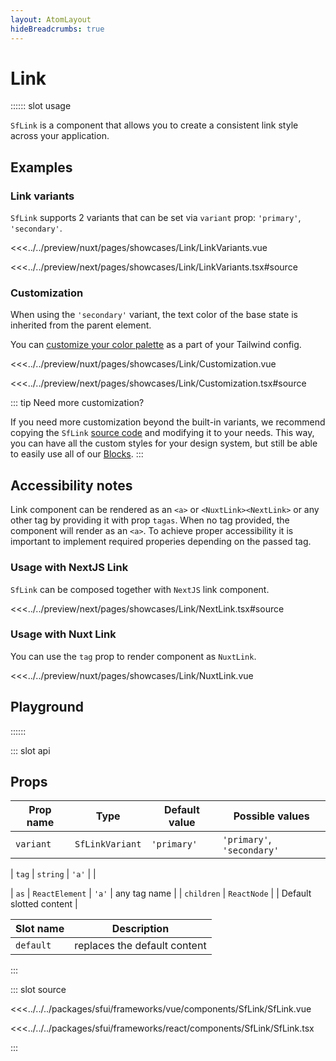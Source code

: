 ```yaml
---
layout: AtomLayout
hideBreadcrumbs: true
---
```


# Link

:::::: slot usage

`SfLink` is a component that allows you to create a consistent link style across your application.

## Examples

### Link variants

`SfLink` supports 2 variants that can be set via `variant` prop: `'primary'`, `'secondary'`.

<Showcase showcase-name="Link/LinkVariants">

<!-- vue -->

<<<../../preview/nuxt/pages/showcases/Link/LinkVariants.vue

<!-- end vue -->
<!-- react -->

<<<../../preview/next/pages/showcases/Link/LinkVariants.tsx#source

<!-- end react -->
</Showcase>

### Customization

When using the `'secondary'` variant, the text color of the base state is inherited from the parent element.

You can [customize your color palette](../customization/theming.html) as a part of your Tailwind config.

<Showcase showcase-name="Link/Customization">

<!-- vue -->

<<<../../preview/nuxt/pages/showcases/Link/Customization.vue

<!-- end vue -->
<!-- react -->

<<<../../preview/next/pages/showcases/Link/Customization.tsx#source

<!-- end react -->
</Showcase>

::: tip Need more customization?

If you need more customization beyond the built-in variants, we recommend copying the `SfLink` [source code](#source) and modifying it to your needs. This way, you can have all the custom styles for your design system, but still be able to easily use all of our [Blocks](./blocks.html).
:::

<!-- react -->

## Accessibility notes

Link component can be rendered as an `<a>` or <!-- vue -->`<NuxtLink>`<!-- end vue --><!-- react -->`<NextLink>`<!-- end react --> or any other tag by providing it with prop <!-- vue -->`tag`<!-- end vue --><!-- react -->`as`<!-- end react -->. When no tag provided, the component will render as an `<a>`. To achieve proper accessibility it is important to implement required properies depending on the passed tag.

### Usage with NextJS Link

`SfLink` can be composed together with `NextJS` link component.

<Showcase showcase-name="Link/NextLink">
<<<../../preview/next/pages/showcases/Link/NextLink.tsx#source
</Showcase>
<!-- end react -->

<!-- vue -->

### Usage with Nuxt Link

You can use the `tag` prop to render component as `NuxtLink`.

<Showcase showcase-name="Link/NuxtLink">
<<<../../preview/nuxt/pages/showcases/Link/NuxtLink.vue
</Showcase>
<!-- end vue -->

## Playground

<Generate />
::::::

::: slot api

## Props

| Prop name | Type            | Default value | Possible values            |
| --------- | --------------- | ------------- | -------------------------- |
| `variant` | `SfLinkVariant` | `'primary'`   | `'primary'`, `'secondary'` |

<!-- vue -->

| `tag` | `string` | `'a'` | |

<!-- end vue -->
<!-- react -->

| `as` | `ReactElement` | `'a'` | any tag name |
| `children` | `ReactNode` | | Default slotted content |

<!-- end react -->

<!-- vue -->

| Slot name | Description                  |
| --------- | ---------------------------- |
| `default` | replaces the default content |

<!-- end vue -->

:::

::: slot source
<SourceCode>

<!-- vue -->

<<<../../../packages/sfui/frameworks/vue/components/SfLink/SfLink.vue

<!-- end vue -->
<!-- react -->

<<<../../../packages/sfui/frameworks/react/components/SfLink/SfLink.tsx

<!-- end react -->
</SourceCode>
:::
